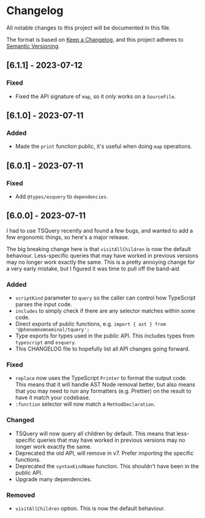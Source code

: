 # Changelog

All notable changes to this project will be documented in this file.

The format is based on [Keep a Changelog](https://keepachangelog.com/en/1.0.0/),
and this project adheres to [Semantic Versioning](https://semver.org/spec/v2.0.0.html).

## [6.1.1] - 2023-07-12

### Fixed

- Fixed the API signature of `map`, so it only works on a `SourceFile`.

## [6.1.0] - 2023-07-11

### Added

- Made the `print` function public, it's useful when doing `map` operations.

## [6.0.1] - 2023-07-11

### Fixed

- Add `@types/esquery` to `dependencies`.


## [6.0.0] - 2023-07-11

I had to use TSQuery recently and found a few bugs, and wanted to add a few ergonomic things, so here's a major release.

The big breaking change here is that `visitAllChildren` is now the default behaviour. Less-specific queries that may have worked in 
previous versions may no longer work exactly the same. This is a pretty annoying change for a very early mistake, but I figured it
was time to pull off the band-aid.

### Added

- `scriptKind` parameter to `query` so the caller can control how TypeScript parses the input code.
- `includes` to simply check if there are any selector matches within some code.
- Direct exports of public functions, e.g. `import { ast } from '@phenomnomnominal/tquery';`
- Type exports for types used in the public API. This includes types from `typescript` and `esquery`. 
- This CHANGELOG file to hopefully list all API changes going forward.

### Fixed

- `replace` now uses the TypeScript `Printer` to format the output code. This means that it will handle AST Node removal better, but also means that you may need to run any formatters (e.g. Prettier) on the result to have it match your codebase. 
- `:function` selector will now match a `MethodDeclaration`.

### Changed

- TSQuery will now query all children by default. This means that less-specific queries that may have worked in previous versions may no longer work exactly the same.
- Deprecated the old API, will remove in v7. Prefer importing the specific functions.
- Deprecated the `syntaxKindName` function. This shouldn't have been in the public API.
- Upgrade many dependencies.

### Removed

- `visitAllChildren` option. This is now the default behaviour.
